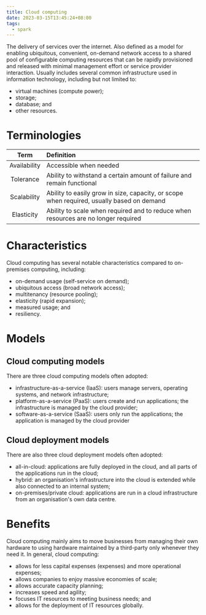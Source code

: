 ```yaml
---
title: Cloud computing
date: 2023-03-15T13:45:24+08:00
tags:
  - spark
---
```


The delivery of services over the internet. Also defined as a model for enabling ubiquitous, convenient, on-demand network access to a shared pool of configurable computing resources that can be rapidly provisioned and released with minimal management effort or service provider interaction. Usually includes several common infrastructure used in information technology, including but not limited to:
- virtual machines (compute power);
- storage;
- database; and
- other resources.

# Terminologies

| Term | Definition |
|:-:|:-|
| Availability | Accessible when needed |
| Tolerance | Ability to withstand a certain amount of failure and remain functional |
| Scalability | Ability to easily grow in size, capacity, or scope when required, usually based on demand |
| Elasticity | Ability to scale when required and to reduce when resources are no longer required |

# Characteristics

Cloud computing has several notable characteristics compared to on-premises computing, including:
- on-demand usage (self-service on demand);
- ubiquitous access (broad network access);
- multitenancy (resource pooling);
- elasticity (rapid expansion);
- measured usage; and
- resiliency.

# Models

## Cloud computing models
There are three cloud computing models often adopted:

- infrastructure-as-a-service (IaaS): users manage servers, operating systems, and network infrastructure;
- platform-as-a-service (PaaS): users create and run applications; the infrastructure is managed by the cloud provider;
- software-as-a-service (SaaS): users only run the applications; the application is managed by the cloud provider

## Cloud deployment models
There are also three cloud deployment models often adopted:

- all-in-cloud: applications are fully deployed in the cloud, and all parts of the applications run in the cloud;
- hybrid: an organisation's infrastructure into the cloud is extended while also connected to an internal system;
- on-premises/private cloud: applications are run in a cloud infrastructure from an organisation's own data centre.

# Benefits

Cloud computing mainly aims to move businesses from managing their own hardware to using hardware maintained by a third-party only whenever they need it. In general, cloud computing:
- allows for less capital expenses (expenses) and more operational expenses;
- allows companies to enjoy massive economies of scale;
- allows accurate capacity planning;
- increases speed and agility;
- focuses IT resources to meeting business needs; and
- allows for the deployment of IT resources globally.